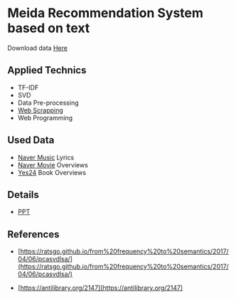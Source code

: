 # Meida Recommendation System based on text

Download data [Here](https://drive.google.com/open?id=1_WEQbAzLcl6tz8SUknZ9diKH2cus-0-D)

## Applied Technics
- TF-IDF
- SVD
- Data Pre-processing
- [Web Scrapping](https://github.com/vctr7/Web_Crawling)
- Web Programming

## Used Data

- [Naver Music](https://vibe.naver.com/today) Lyrics
- [Naver Movie](https://movie.naver.com/) Overviews
- [Yes24](http://www.yes24.com/Main/default.aspx) Book Overviews


## Details

- [PPT](https://github.com/vctr7/Recommedation_Sys/blob/master/ppt/recommendation%20system.pdf)


## References

- [https://ratsgo.github.io/from%20frequency%20to%20semantics/2017/04/06/pcasvdlsa/](https://ratsgo.github.io/from%20frequency%20to%20semantics/2017/04/06/pcasvdlsa/)

- [https://antilibrary.org/2147](https://antilibrary.org/2147)
